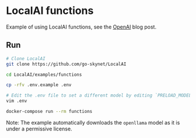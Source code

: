 # LocalAI functions

Example of using LocalAI functions, see the [OpenAI](https://openai.com/blog/function-calling-and-other-api-updates) blog post.

## Run

```bash
# Clone LocalAI
git clone https://github.com/go-skynet/LocalAI

cd LocalAI/examples/functions

cp -rfv .env.example .env

# Edit the .env file to set a different model by editing `PRELOAD_MODELS`.
vim .env

docker-compose run --rm functions
```

Note: The example automatically downloads the `openllama` model as it is under a permissive license.
